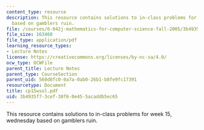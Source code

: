 ```yaml
---
content_type: resource
description: This resource contains solutions to in-class problems for week 15, wednesday
  based on gamblers ruin.
file: /courses/6-042j-mathematics-for-computer-science-fall-2005/3b4935f73cef38f60e455acaddb5ec65_cp15wsol.pdf
file_size: 163460
file_type: application/pdf
learning_resource_types:
- Lecture Notes
license: https://creativecommons.org/licenses/by-nc-sa/4.0/
ocw_type: OCWFile
parent_title: Lecture Notes
parent_type: CourseSection
parent_uid: 560d0fc0-0a7a-0ab0-26b1-b8fe9fc17391
resourcetype: Document
title: cp15wsol.pdf
uid: 3b4935f7-3cef-38f6-0e45-5acaddb5ec65
---
```

This resource contains solutions to in-class problems for week 15, wednesday based on gamblers ruin.